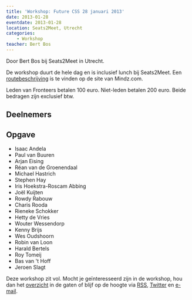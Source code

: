 ```yaml
---
title: 'Workshop: Future CSS 28 januari 2013'
date: 2013-01-28
eventdate: 2013-01-28
location: Seats2Meet, Utrecht
categories:
    - Workshop
teacher: Bert Bos
---
```


Door Bert Bos bij Seats2Meet in Utrecht.

De workshop duurt de hele dag en is inclusief lunch bij Seats2Meet. Een [routebeschrijving](https://web.archive.org/web/20130908092811/http://www.mindz.com/plazas/Seats2meet_com_Utrecht/pages/Routebeschrijving_en_contact) is te vinden op de site van Mindz.com.

Leden van Fronteers betalen 100 euro. Niet-leden betalen 200 euro. Beide bedragen zijn exclusief btw.

## Deelnemers

## Opgave

-   Isaac Andela
-   Paul van Buuren
-   Arjan Eising
-   Réan van de Groenendaal
-   Michael Hastrich
-   Stephen Hay
-   Iris Hoekstra-Roscam Abbing
-   Joël Kuijten
-   Rowdy Rabouw
-   Charis Rooda
-   Rieneke Schokker
-   Hetty de Vries
-   Wouter Wessendorp
-   Kenny Brijs
-   Wes Oudshoorn
-   Robin van Loon
-   Harald Bertels
-   Roy Tomeij
-   Bas van 't Hoff
-   Jeroen Slagt

Deze workshop zit vol. Mocht je geïnteresseerd zijn in de workshop, hou dan het [overzicht](/workshops) in de gaten of blijf op de hoogte via [RSS](http://feeds.feedburner.com/FronteersWorkshops), [Twitter](https://twitter.com/fronteers) en [e-mail](/workshops#per-mail).
